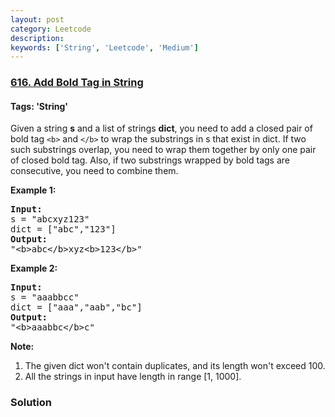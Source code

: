 ```yaml
---
layout: post
category: Leetcode
description: 
keywords: ['String', 'Leetcode', 'Medium']
---
```

### [616. Add Bold Tag in String](https://leetcode.com/problems/add-bold-tag-in-string)

#### Tags: 'String'

<div class="content__u3I1 question-content__JfgR"><div>Given a string <b>s</b> and a list of strings <b>dict</b>, you need to add a closed pair of bold tag <code>&lt;b&gt;</code> and <code>&lt;/b&gt;</code> to wrap the substrings in s that exist in dict. If two such substrings overlap, you need to wrap them together by only one pair of closed bold tag. Also, if two substrings wrapped by bold tags are consecutive, you need to combine them. 

<p><b>Example 1:</b><br/>
</p><pre><b>Input:</b> 
s = "abcxyz123"
dict = ["abc","123"]
<b>Output:</b>
"&lt;b&gt;abc&lt;/b&gt;xyz&lt;b&gt;123&lt;/b&gt;"
</pre>
<p></p>
<p><b>Example 2:</b><br/>
</p><pre><b>Input:</b> 
s = "aaabbcc"
dict = ["aaa","aab","bc"]
<b>Output:</b>
"&lt;b&gt;aaabbc&lt;/b&gt;c"
</pre>
<p></p>
<p><b>Note:</b><br/>
</p><ol>
<li>The given dict won't contain duplicates, and its length won't exceed 100.</li>
<li>All the strings in input have length in range [1, 1000]. </li>
</ol>
<p></p></div></div>

### Solution
